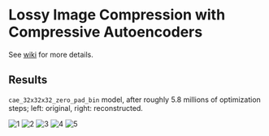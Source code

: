 # Lossy Image Compression with Compressive Autoencoders

See [wiki](https://github.com/alexandru-dinu/cae/wiki) for more details.

## Results

`cae_32x32x32_zero_pad_bin` model, after roughly 5.8 millions of optimization steps;
left: original, right: reconstructed.

![1](https://i.imgur.com/GWDbay4.png)
![2](https://i.imgur.com/KNi7fkh.jpg)
![3](https://i.imgur.com/LDSoBKb.jpg)
![4](https://i.imgur.com/cBJbLKg.jpg)
![5](https://i.imgur.com/ARbPB86.jpg)
